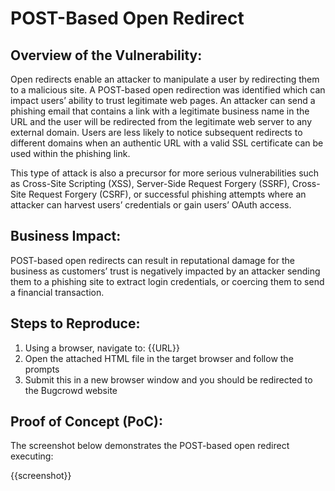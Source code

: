 # POST-Based Open Redirect

## Overview of the Vulnerability:

Open redirects enable an attacker to manipulate a user by redirecting them to a malicious site. A POST-based open redirection was identified which can impact users’ ability to trust legitimate web pages. An attacker can send a phishing email that contains a link with a legitimate business name in the URL and the user will be redirected from the legitimate web server to any external domain. Users are less likely to notice subsequent redirects to different domains when an authentic URL with a valid SSL certificate can be used within the phishing link.

This type of attack is also a precursor for more serious vulnerabilities such as Cross-Site Scripting (XSS), Server-Side Request Forgery (SSRF), Cross-Site Request Forgery (CSRF), or successful phishing attempts where an attacker can harvest users’ credentials or gain users’ OAuth access.

## Business Impact:

POST-based open redirects can result in reputational damage for the business as customers’ trust is negatively impacted by an attacker sending them to a phishing site to extract login credentials, or coercing them to send a financial transaction.

## Steps to Reproduce:

1. Using a browser, navigate to: {{URL}}
1. Open the attached HTML file in the target browser and follow the prompts
1. Submit this in a new browser window and you should be redirected to the Bugcrowd website

## Proof of Concept (PoC):

The screenshot below demonstrates the POST-based open redirect executing:

{{screenshot}}

